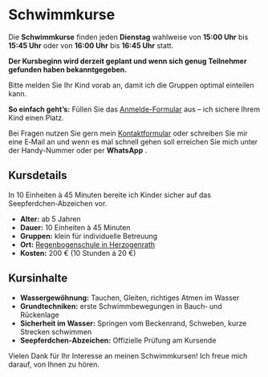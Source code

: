 # Schwimmkurse

Die **Schwimmkurse** finden jeden **Dienstag** wahlweise von **15:00 Uhr** bis **15:45 Uhr** oder von **16:00 Uhr** bis **16:45 Uhr** statt.

**Der Kursbeginn wird derzeit geplant und wenn sich genug Teilnehmer gefunden haben bekanntgegeben.**

Bitte melden Sie Ihr Kind vorab an, damit ich die Gruppen optimal einteilen kann.

**So einfach geht’s:** Füllen Sie das [Anmelde-Formular](/anmeldung) aus – ich sichere Ihrem Kind einen Platz.

Bei Fragen nutzen Sie gern mein [Kontaktformular](/kontakt) oder schreiben Sie mir eine E‑Mail an <span class="contact-email tap-target"></span> und wenn es mal schnell gehen soll erreichen Sie mich unter der Handy-Nummer <span id="contact-phone" class="tap-target"></span> oder per **WhatsApp** <span class="contact-whatsapp tap-target text-decoration-none"></span>.

## Kursdetails

In 10 Einheiten à 45 Minuten bereite ich Kinder sicher auf das Seepferdchen‑Abzeichen vor.

* **Alter:** ab 5 Jahren
* **Dauer:** 10 Einheiten à 45 Minuten
* **Gruppen:** klein für individuelle Betreuung
* **Ort:** <a href="https://maps.app.goo.gl/dDAyGnimfYUQYJHU9" rel="noopener nofollow" target="_blank">Regenbogenschule in Herzogenrath</a>
* **Kosten:** 200 € (10 Stunden á 20 €)

## Kursinhalte

* **Wassergewöhnung:** Tauchen, Gleiten, richtiges Atmen im Wasser
* **Grundtechniken:** erste Schwimmbewegungen in Bauch‑ und Rückenlage
* **Sicherheit im Wasser:** Springen vom Beckenrand, Schweben, kurze Strecken schwimmen
* **Seepferdchen‑Abzeichen:** Offizielle Prüfung am Kursende

Vielen Dank für Ihr Interesse an meinen Schwimmkursen! Ich freue mich darauf, von Ihnen zu hören.
